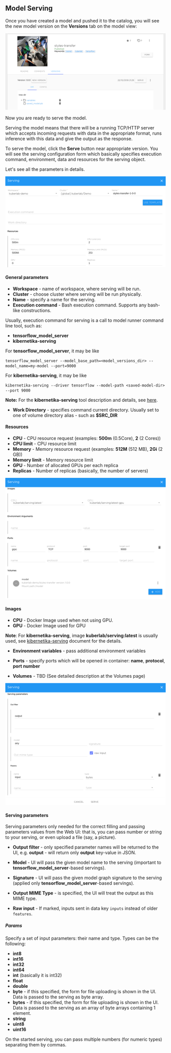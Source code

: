 ## Model Serving

Once you have created a model and pushed it to the catalog, you will
see the new model version on the **Versions** tab on the model view:

![](../img/servings/model_versions.png)

Now you are ready to serve the model.

Serving the model means that there will be a running TCP/HTTP server
which accepts incoming requests with data in the appropriate format,
runs inference with this data and give the output as the response.

To serve the model, click the **Serve** button near appropriate version.
You will see the serving configuration form which basically specifies
execution command, environment, data and resources for the serving object.

Let's see all the parameters in details.

![](../img/servings/serving_config1.png)

#### General parameters

* **Workspace** - name of workspace, where serving will be run.
* **Cluster** - choose cluster where serving will be run physically.
* **Name** - specify a name for the serving.
* **Execution command** - Bash execution command. Supports any bash-like constructions.

Usually, execution command for serving is a call to model runner command
line tool, such as:

* **tensorflow_model_server**
* **kibernetika-serving**

For **tensorflow_model_server**, it may be like

```
tensorflow_model_server --model_base_path=<model_versions_dir> --model_name=my-model --port=9000
```

For **kibernetika-serving**, it may be like

```
kibernetika-serving --driver tensorflow --model-path <saved-model-dir> --port 9000
```

**Note:** For the **kibernetika-serving** tool description and details, see
[here](kibernetika-serving.md).

* **Work Directory** - specifies command current directory. Usually set to
one of volume directory alias - such as **$SRC_DIR**

#### Resources

* **CPU** - CPU resource request (examples: **500m** (0.5Core), **2** (2 Cores))
* **CPU limit** - CPU resource limit
* **Memory** - Memory resource request (examples: **512M** (512 MB), **2Gi** (2 GB))
* **Memory limit** - Memory resource limit
* **GPU** - Number of allocated GPUs per each replica
* **Replicas** - Number of replicas (basically, the number of servers)

![](../img/servings/serving_config2.png)

#### Images

* **CPU** - Docker Image used when not using GPU.
* **GPU** - Docker Image used for GPU

**Note**: For **kibernetika-serving**, image **kuberlab/serving:latest** is
usually used, see [kibernetika-serving](kibernetika-serving.md) document for the details.

* **Environment variables** - pass additional environment variables
* **Ports** - specify ports which will be opened in container: **name**, **protocol**, **port number**

* **Volumes** - TBD (See detailed description at the Volumes page)

![](../img/servings/serving_config3.png)

#### Serving parameters

Serving parameters only needed for the correct filling and passing
parameters values from the Web UI: that is, you can pass number or string
to your serving, or even upload a file (say, a picture).

* **Output filter** - only specified parameter names will be returned to
the UI, e.g. **output** - will return only **output** key-value in JSON.

* **Model** - UI will pass the given model name to the serving
(important to **tensorflow_model_server**-based servings).
* **Signature** - UI will pass the given model graph signature to the serving
(applied only **tensorflow_model_server**-based servings).
* **Output MIME Type** - is specified, the UI will treat the output as this MIME type.
* **Raw input** - If marked, inputs sent in data key `inputs` instead of older `features`.

#####  Params

Specify a set of input parameters: their name and type. Types can be the following:

* **int8**
* **int16**
* **int32**
* **int64**
* **int** (basically it is int32)
* **float**
* **double**
* **byte** - if this specified, the form for file uploading is shown in the UI.
Data is passed to the serving as byte array.
* **bytes** - if this specified, the form for file uploading is shown in the UI.
Data is passed to the serving as an array of byte arrays containing 1 element.
* **string**
* **uint8**
* **uint16**

On the started serving, you can pass multiple numbers (for numeric types)
separating them by commas.
